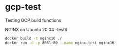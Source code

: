 # gcp-test
Testing GCP build functions

NGINX on Ubuntu 20.04
-test6

```bash
docker build -t nginx16 ./
docker run -d -p 8081:80 --name nginx-test nginx16
```
